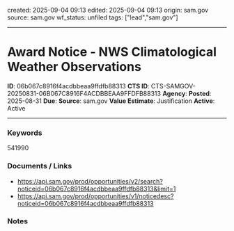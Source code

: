 created: 2025-09-04 09:13
edited: 2025-09-04 09:13
origin: sam.gov
source: sam.gov
wf_status: unfiled
tags: ["lead","sam.gov"]

---

# Award Notice - NWS Climatological Weather Observations

**ID**: 06b067c8916f4acdbbeaa9ffdfb88313
**CTS ID**: CTS-SAMGOV-20250831-06B067C8916F4ACDBBEAA9FFDFB88313
**Agency**: 
**Posted**: 2025-08-31
**Due**: 
**Source**: sam.gov
**Value Estimate**: Justification
**Active**: Active

---

### Keywords
541990

### Documents / Links
- <https://api.sam.gov/prod/opportunities/v2/search?noticeid=06b067c8916f4acdbbeaa9ffdfb88313&limit=1>
- <https://api.sam.gov/prod/opportunities/v1/noticedesc?noticeid=06b067c8916f4acdbbeaa9ffdfb88313>

### Notes

